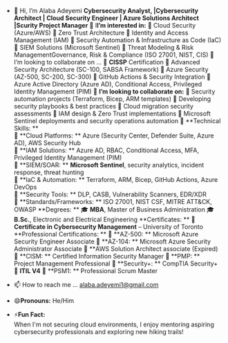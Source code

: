 - 👋 Hi, I’m Alaba Adeyemi
**Cybersecurity Analyst, |Cybersecurity Architect | Cloud Security Engineer | Azure Solutions Architect |Scurity Project Manager**
👀 I**I’m interested in:**
	Cloud Security (Azure/AWS)
	Zero Trust Architecture
	Identity and Access Management (IAM)
	Security Automation & Infrastructure as Code (IaC)
	SIEM Solutions (Microsoft Sentinel)
	Threat Modeling & Risk ManagementGovernance, Risk & Compliance (ISO 27001, NIST, CIS)
💞️ I’m looking to collaborate on ...
	**CISSP** Certification
	Advanced Security Architecture (SC-100, SABSA Framework)
	Azure Security (AZ-500, SC-200, SC-300)
	GitHub Actions & Security Integration
	Azure Active Directory (Azure AD), Conditional Access, Privileged Identity Management (PIM)
💞️ **I’m looking to collaborate on:**
	Security automation projects (Terraform, Bicep, ARM templates)
	Developing security playbooks & best practices
	Cloud migration security assessments
	IAM design & Zero Trust implementations
	Microsoft Sentinel deployments and security operations automation
🚀 **Technical Skills: **  
	**Cloud Platforms: ** Azure (Security Center, Defender Suite, Azure AD), AWS Security Hub  
	**IAM Solutions: ** Azure AD, RBAC, Conditional Access, MFA, Privileged Identity Management (PIM)  
	**SIEM/SOAR: ** **Microsoft Sentinel**, security analytics, incident response, threat hunting  
	**IaC & Automation: ** Terraform, ARM, Bicep, GitHub Actions, Azure DevOps  
	**Security Tools: ** DLP, CASB, Vulnerability Scanners, EDR/XDR  
	**Standards/Frameworks: ** ISO 27001, NIST CSF, MITRE ATT&CK, OWASP
**Degrees: **
  🎓 **MBA**, Master of Business Administration 
  🎓 **B.Sc.**, Electronic and Electrical Engineering
**Certificates: **
  🎯 **Certificate in Cybersecurity Management** – University of Toronto
**Professional Certifications: **
	**AZ-500: ** Microsoft Azure Security Engineer Associate
	**AZ-104: ** Microsoft Azure Security Administrator Associate
	**AWS Solution Architect associate (Expired)
	**CISM: ** Certified Information Security Manager
	 **PMP: ** Project Management Professional
	**Security+: ** CompTIA Security+
	 **ITIL V4**
	**PSM1: ** Professional Scrum Master

- 📫 How to reach me ... alaba.adeyemi1@gmail.com
- 😄**Pronouns:** He/Him
- ⚡**Fun Fact:**  
  When I'm not securing cloud environments, I enjoy mentoring aspiring cybersecurity professionals and exploring new hiking trails!

<!---
Alaba27/Alaba27 is a ✨ special ✨ repository because its `README.md` (this file) appears on your GitHub profile.
You can click the Preview link to take a look at your changes.
--->
